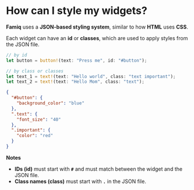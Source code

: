 # How can I style my widgets?
**Famiq** uses a **JSON-based styling system**, similar to how **HTML** uses **CSS**.

Each widget can have an **id** or **classes**, which are used to apply styles from the JSON file.

```rust
// by id
let button = button!(text: "Press me", id: "#button");

// by class or classes
let text_1 = text!(text: "Hello world", class: "text important");
let text_2 = text!(text: "Hello Mom", class: "text");
```
```json
{
  "#button": {
    "background_color": "blue"
  },
  ".text": {
    "font_size": "40"
  },
  ".important": {
    "color": "red"
  }
}
```
**Notes**
- **IDs (id)** must start with **`#`** and must match between the widget and the JSON file.
- **Class names (class)** must start with **`.`** in the JSON file.
